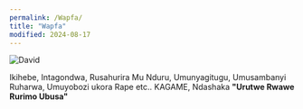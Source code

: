 ```yaml
---
permalink: /Wapfa/
title: "Wapfa"
modified: 2024-08-17
---
```







<img src="https://www.lookandlearn.com/history-images/preview/YW/YW010/YW010475V_David-with-the-head-of-Goliath.jpg" alt="David" title="Goliath">


Ikihebe, Intagondwa, Rusahurira Mu Nduru, Umunyagitugu, Umusambanyi Ruharwa, Umuyobozi ukora Rape etc.. KAGAME, Ndashaka <b> "Urutwe Rwawe Rurimo Ubusa" </b>
